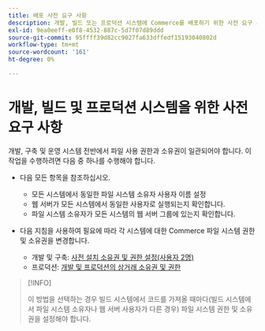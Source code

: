 ```yaml
---
title: 배포 사전 요구 사항
description: 개발, 빌드 또는 프로덕션 시스템에 Commerce를 배포하기 위한 사전 요구 사항 목록을 참조하십시오.
exl-id: 9ea0eeff-e0f8-4532-887c-5d7f07d89ddd
source-git-commit: 95ffff39d82cc9027fa633dffedf15193040802d
workflow-type: tm+mt
source-wordcount: '161'
ht-degree: 0%

---
```


# 개발, 빌드 및 프로덕션 시스템을 위한 사전 요구 사항

개발, 구축 및 운영 시스템 전반에서 파일 사용 권한과 소유권이 일관되어야 합니다. 이 작업을 수행하려면 다음 중 하나를 수행해야 합니다.

- 다음 모든 항목을 참조하십시오.

   - 모든 시스템에서 동일한 파일 시스템 소유자 사용자 이름 설정
   - 웹 서버가 모든 시스템에서 동일한 사용자로 실행되는지 확인합니다.
   - 파일 시스템 소유자가 모든 시스템의 웹 서버 그룹에 있는지 확인합니다.

- 다음 지침을 사용하여 필요에 따라 각 시스템에 대한 Commerce 파일 시스템 권한 및 소유권을 변경합니다.

   - 개발 및 구축: [사전 설치 소유권 및 권한 설정(사용자 2명)](file-system-permissions.md#set-up-two-owners-for-default-or-developer-mode)
   - 프로덕션: [개발 및 프로덕션의 상거래 소유권 및 권한](file-system-permissions.md)

>[!INFO]
>
>이 방법을 선택하는 경우 빌드 시스템에서 코드를 가져올 때마다(빌드 시스템에서 파일 시스템 소유자나 웹 서버 사용자가 다른 경우) 파일 시스템 권한 및 소유권을 설정해야 합니다.
